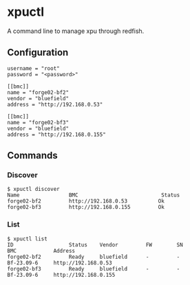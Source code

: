 # xpuctl

A command line to manage xpu through redfish.

## Configuration

```
username = "root"
password = "<password>"

[[bmc]]
name = "forge02-bf2"
vendor = "bluefield"
address = "http://192.168.0.53"

[[bmc]]
name = "forge02-bf3"
vendor = "bluefield"
address = "http://192.168.0.155"
```

## Commands

### Discover

```
$ xpuctl discover
Name                BMC                           Status
forge02-bf2         http://192.168.0.53          Ok
forge02-bf3         http://192.168.0.155         Ok
```

### List

```
$ xpuctl list
ID                  Status    Vendor         FW        SN             BMC            Address
forge02-bf2         Ready     bluefield      -         -              Bf-23.09-6     http://192.168.0.53
forge02-bf3         Ready     bluefield      -         -              Bf-23.09-6     http://192.168.0.155
```